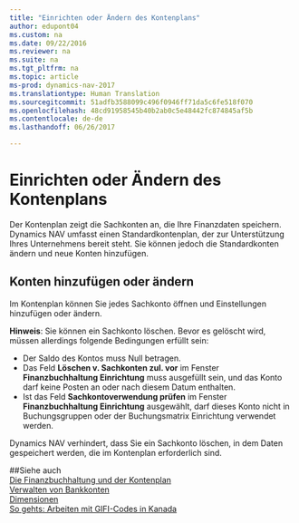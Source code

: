 ```yaml
---
title: "Einrichten oder Ändern des Kontenplans"
author: edupont04
ms.custom: na
ms.date: 09/22/2016
ms.reviewer: na
ms.suite: na
ms.tgt_pltfrm: na
ms.topic: article
ms-prod: dynamics-nav-2017
ms.translationtype: Human Translation
ms.sourcegitcommit: 51adfb3588099c496f0946ff71da5c6fe518f070
ms.openlocfilehash: 48cd91958545b40b2ab0c5e48442fc874845af5b
ms.contentlocale: de-de
ms.lasthandoff: 06/26/2017

---
```


# <a name="set-up-or-change-the-chart-of-accounts"></a>Einrichten oder Ändern des Kontenplans
Der Kontenplan zeigt die Sachkonten an, die Ihre Finanzdaten speichern. Dynamics NAV umfasst einen Standardkontenplan, der zur Unterstützung Ihres Unternehmens bereit steht.
Sie können jedoch die Standardkonten ändern und neue Konten hinzufügen.  

## <a name="adding-or-changing-accounts"></a>Konten hinzufügen oder ändern
Im Kontenplan können Sie jedes Sachkonto öffnen und Einstellungen hinzufügen oder ändern.

**Hinweis**: Sie können ein Sachkonto löschen. Bevor es gelöscht wird, müssen allerdings folgende Bedingungen erfüllt sein:  
- Der Saldo des Kontos muss Null betragen.  
- Das Feld **Löschen v. Sachkonten zul. vor** im Fenster **Finanzbuchhaltung Einrichtung** muss ausgefüllt sein, und das Konto darf keine Posten an oder nach diesem Datum enthalten.  
- Ist das Feld **Sachkontoverwendung prüfen** im Fenster **Finanzbuchhaltung Einrichtung** ausgewählt, darf dieses Konto nicht in Buchungsgruppen oder der Buchungsmatrix Einrichtung verwendet werden.  

Dynamics NAV verhindert, dass Sie ein Sachkonto löschen, in dem Daten gespeichert werden, die im Kontenplan erforderlich sind.  

##<a name="see-also"></a>Siehe auch  
[Die Finanzbuchhaltung und der Kontenplan](finance-setup-general-ledger.md)  
[Verwalten von Bankkonten](bank-manage-bank-accounts.md)  
[Dimensionen](finance-setup-dimensions.md)  
[So gehts: Arbeiten mit GIFI-Codes in Kanada](ca-finance-setup-work-GiFI-codes.md)

